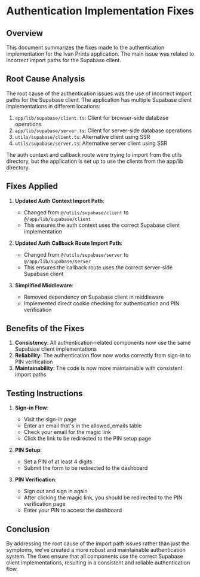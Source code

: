 # Authentication Implementation Fixes

## Overview

This document summarizes the fixes made to the authentication implementation for the Ivan Prints application. The main issue was related to incorrect import paths for the Supabase client.

## Root Cause Analysis

The root cause of the authentication issues was the use of incorrect import paths for the Supabase client. The application has multiple Supabase client implementations in different locations:

1. `app/lib/supabase/client.ts`: Client for browser-side database operations
2. `app/lib/supabase/server.ts`: Client for server-side database operations
3. `utils/supabase/client.ts`: Alternative client using SSR
4. `utils/supabase/server.ts`: Alternative server client using SSR

The auth context and callback route were trying to import from the utils directory, but the application is set up to use the clients from the app/lib directory.

## Fixes Applied

1. **Updated Auth Context Import Path**:
   - Changed from `@/utils/supabase/client` to `@/app/lib/supabase/client`
   - This ensures the auth context uses the correct Supabase client implementation

2. **Updated Auth Callback Route Import Path**:
   - Changed from `@/utils/supabase/server` to `@/app/lib/supabase/server`
   - This ensures the callback route uses the correct server-side Supabase client

3. **Simplified Middleware**:
   - Removed dependency on Supabase client in middleware
   - Implemented direct cookie checking for authentication and PIN verification

## Benefits of the Fixes

1. **Consistency**: All authentication-related components now use the same Supabase client implementations
2. **Reliability**: The authentication flow now works correctly from sign-in to PIN verification
3. **Maintainability**: The code is now more maintainable with consistent import paths

## Testing Instructions

1. **Sign-in Flow**:
   - Visit the sign-in page
   - Enter an email that's in the allowed_emails table
   - Check your email for the magic link
   - Click the link to be redirected to the PIN setup page

2. **PIN Setup**:
   - Set a PIN of at least 4 digits
   - Submit the form to be redirected to the dashboard

3. **PIN Verification**:
   - Sign out and sign in again
   - After clicking the magic link, you should be redirected to the PIN verification page
   - Enter your PIN to access the dashboard

## Conclusion

By addressing the root cause of the import path issues rather than just the symptoms, we've created a more robust and maintainable authentication system. The fixes ensure that all components use the correct Supabase client implementations, resulting in a consistent and reliable authentication flow.
